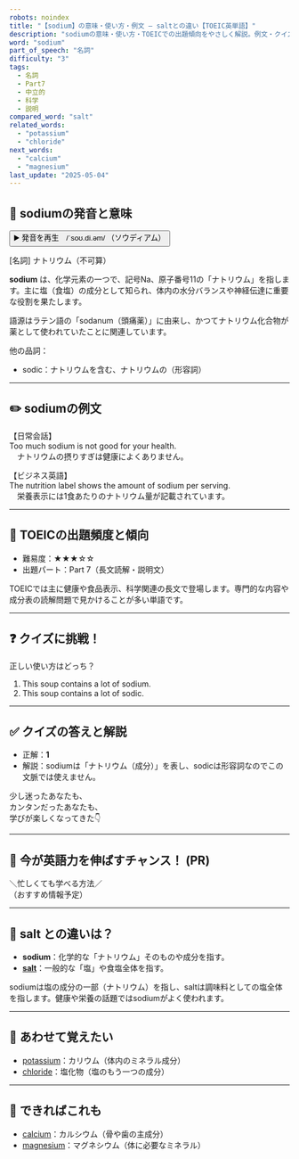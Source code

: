 ```yaml
---
robots: noindex
title: "【sodium】の意味・使い方・例文 ― saltとの違い【TOEIC英単語】"
description: "sodiumの意味・使い方・TOEICでの出題傾向をやさしく解説。例文・クイズ付きでsaltとの違いもわかりやすく学べます。"
word: "sodium"
part_of_speech: "名詞"
difficulty: "3"
tags:
  - 名詞
  - Part7
  - 中立的
  - 科学
  - 説明
compared_word: "salt"
related_words:
  - "potassium"
  - "chloride"
next_words:
  - "calcium"
  - "magnesium"
last_update: "2025-05-04"
---
```


## 🔰 sodiumの発音と意味

<button class="play-audio" onclick="playTTS('sodium')">
  <span class="play-audio-main">
    ▶️ 発音を再生　/ˈsoʊ.di.əm/
  </span>
  <span class="play-audio-sub">
    （ソウディアム）
  </span>
</button>

[名詞] ナトリウム（不可算）

**sodium** は、化学元素の一つで、記号Na、原子番号11の「ナトリウム」を指します。主に塩（食塩）の成分として知られ、体内の水分バランスや神経伝達に重要な役割を果たします。

語源はラテン語の「sodanum（頭痛薬）」に由来し、かつてナトリウム化合物が薬として使われていたことに関連しています。

他の品詞：  
- sodic：ナトリウムを含む、ナトリウムの（形容詞）

---

## ✏️ sodiumの例文

【日常会話】  
Too much sodium is not good for your health.  
　ナトリウムの摂りすぎは健康によくありません。

【ビジネス英語】  
The nutrition label shows the amount of sodium per serving.  
　栄養表示には1食あたりのナトリウム量が記載されています。

---

## 🎯 TOEICの出題頻度と傾向

- 難易度：★★★☆☆
- 出題パート：Part 7（長文読解・説明文）

TOEICでは主に健康や食品表示、科学関連の長文で登場します。専門的な内容や成分表の読解問題で見かけることが多い単語です。

---

## ❓ クイズに挑戦！

正しい使い方はどっち？

1. This soup contains a lot of sodium.  
2. This soup contains a lot of sodic.

---

## ✅ クイズの答えと解説

- 正解：**1**
- 解説：sodiumは「ナトリウム（成分）」を表し、sodicは形容詞なのでこの文脈では使えません。

少し迷ったあなたも、  
カンタンだったあなたも、  
学びが楽しくなってきた👇️

---

## 🚀 今が英語力を伸ばすチャンス！ (PR)

<div class="info-center">
＼忙しくても学べる方法／<br>  
（おすすめ情報予定）
</div>

---

## 🤔  salt との違いは？

- **sodium**：化学的な「ナトリウム」そのものや成分を指す。
- **[salt](/salt)**：一般的な「塩」や食塩全体を指す。

sodiumは塩の成分の一部（ナトリウム）を指し、saltは調味料としての塩全体を指します。健康や栄養の話題ではsodiumがよく使われます。

---

## 🧩 あわせて覚えたい

- [potassium](/potassium)：カリウム（体内のミネラル成分）
- [chloride](/chloride)：塩化物（塩のもう一つの成分）

---

## 📖 できればこれも

- [calcium](/calcium)：カルシウム（骨や歯の主成分）
- [magnesium](/magnesium)：マグネシウム（体に必要なミネラル）

<!-- cvid: aid43_bid30 -->
